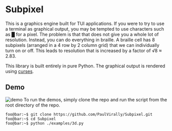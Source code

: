 # Subpixel
This is a graphics engine built for TUI applications. If you were to try to use a terminal as graphical output, you may be tempted to use characters such as █ for a pixel. The problem is that that does not give you a whole lot of resolution. Instead, you can do everything in braille. A braille cell has 8 subpixels (arranged in a 4 row by 2 column grid) that we can individually turn on or off. This leads to resolution that is increased by a factor of √8 ≈ 2.83.

This library is built entirely in pure Python. The graphical output is rendered using [curses](https://docs.python.org/3/library/curses.html).

## Demo
![demo](https://gfycat.com/ifr/ancientringedivorybackedwoodswallow.gif)
To run the demos, simply clone the repo and run the script from the root directory of the repo.
```console
foo@bar:~$ git clone https://github.com/PaulVirally/Subpixel.git
foo@bar:~$ cd Subpixel
foo@bar:~$ python ./examples/3d.py
```
